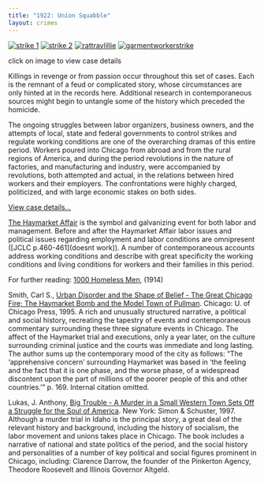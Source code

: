 ```yaml
---
title: "1922: Union Squabble"
layout: crimes
---
```


[![strike 1](/img/crimes/squabble/strike12.jpg)](/historical/timeline/1903/341/)
[![strike 2](/img/crimes/squabble/strike22.jpg)](/historical/timeline/1903/342/)
[![rattraylillie](/img/crimes/squabble/rattraylillie2.jpg)](/historical/timeline/1915/387/)
[![garmentworkerstrike](/img/crimes/squabble/garmentworkersstrike2.jpg)](/historical/timeline/1910/392/)

click on image to view case details

Killings in revenge or from passion occur throughout this set of cases. Each is the remnant of a feud or complicated story, whose circumstances are only hinted at in the records here. Additional research in contemporaneous sources might begin to untangle some of the history which preceded the homicide.

The ongoing struggles between labor organizers, business owners, and the attempts of local, state and federal governments to control strikes and regulate working conditions are one of the overarching dramas of this entire period. Workers poured into Chicago from abroad and from the rural regions of America, and during the period revolutions in the nature of factories, and manufacturing and industry, were accompanied by revolutions, both attempted and actual, in the relations between hired workers and their employers. The confrontations were highly charged, politicized, and with large economic stakes on both sides.

[View case details...](/database/6687/)

[The Haymarket Affair](/crimes/haymarket/) is the symbol and galvanizing event for both labor and management.  Before and after the Haymarket Affair labor issues and political issues regarding employment and labor conditions are omnipresent ([JCLC p.460-461](doesnt work)).  A number of contemporaneous accounts address working conditions and describe with great specificity the working conditions and living conditions for workers and their families in this period.

For further reading:
   [1000 Homeless Men](/pubs/homeless/), (1914)

   Smith, Carl S., [Urban Disorder and the Shape of Belief - The Great Chicago Fire; The Haymarket Bomb and the Model Town of Pullman](https://www.amazon.com/exec/obidos/tg/detail/-/0226764176/qid=1085762346/sr=1-1/ref=sr_1_1/104-6378665-5804747?v=glance&s=books). Chicago:  U. of Chicago Press, 1995.  A rich and unusually structured narrative, a political and social history, recreating the tapestry of events and contemporaneous commentary surrounding these three signature events in Chicago. The affect of the Haymarket trial and executions, only a year later, on the culture surrounding criminal justice and the courts was immediate and long lasting. The author sums up the contemporary mood of the city as follows: “The ‘apprehensive concern’ surrounding Haymarket was based in ‘the feeling and the fact that it is one phase, and the worse phase, of a widespread discontent upon the part of millions of the poorer people of this and other countries.’” p. 169. Internal citation omitted.

   Lukas, J. Anthony, [Big Trouble - A Murder in a Small Western Town Sets Off a Struggle for the Soul of America](https://www.amazon.com/exec/obidos/tg/detail/-/0684808587/qid=1085762377/sr=1-1/ref=sr_1_1/104-6378665-5804747?v=glance&s=books).  New York: Simon & Schuster, 1997.  Although a murder trial in Idaho is the principal story, a great deal of the relevant history and background, including the history of socialism, the labor movement and unions takes place in Chicago. The book includes a narrative of national and state politics of the period, and the social history and personalities of a number of key political and social figures prominent in Chicago, including: Clarence Darrow, the founder of the Pinkerton Agency, Theodore Roosevelt and Illinois Governor Altgeld.
